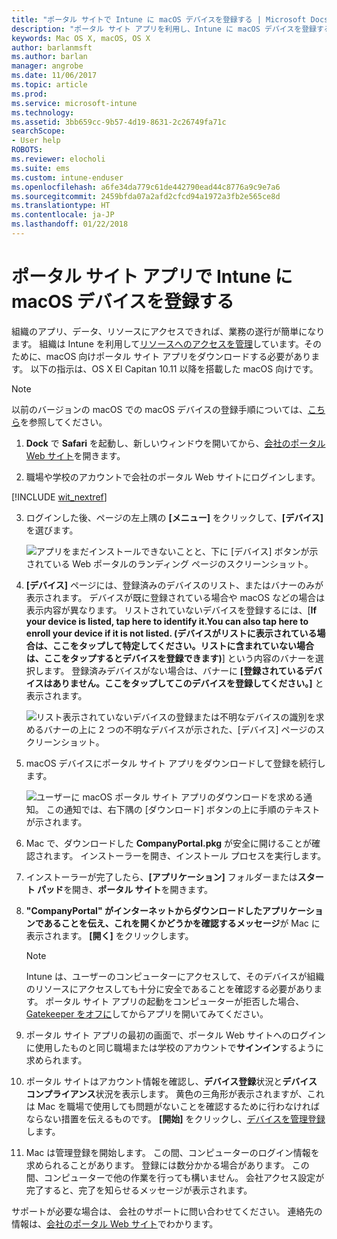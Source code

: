 ```yaml
---
title: "ポータル サイトで Intune に macOS デバイスを登録する | Microsoft Docs"
description: "ポータル サイト アプリを利用し、Intune に macOS デバイスを登録する方法について説明します"
keywords: Mac OS X, macOS, OS X
author: barlanmsft
ms.author: barlan
manager: angrobe
ms.date: 11/06/2017
ms.topic: article
ms.prod: 
ms.service: microsoft-intune
ms.technology: 
ms.assetid: 3bb659cc-9b57-4d19-8631-2c26749fa71c
searchScope:
- User help
ROBOTS: 
ms.reviewer: elocholi
ms.suite: ems
ms.custom: intune-enduser
ms.openlocfilehash: a6fe34da779c61de442790ead44c8776a9c9e7a6
ms.sourcegitcommit: 2459bfda07a2afd2cfcd94a1972a3fb2e565ce8d
ms.translationtype: HT
ms.contentlocale: ja-JP
ms.lasthandoff: 01/22/2018
---
```

# <a name="enroll-your-macos-device-in-intune-with-the-company-portal-app"></a>ポータル サイト アプリで Intune に macOS デバイスを登録する

組織のアプリ、データ、リソースにアクセスできれば、業務の遂行が簡単になります。 組織は Intune を利用して[リソースへのアクセスを管理](what-happens-if-you-install-the-Company-Portal-app-and-enroll-your-device-in-intune-macos.md)しています。そのために、macOS 向けポータル サイト アプリをダウンロードする必要があります。 以下の指示は、OS X El Capitan 10.11 以降を搭載した macOS 向けです。

> [!NOTE]
> 以前のバージョンの macOS での macOS デバイスの登録手順については、[こちら](enroll-your-device-in-intune-macos-legacy.md)を参照してください。

1. __Dock__ で __Safari__ を起動し、新しいウィンドウを開いてから、[会社のポータル Web サイト](https://portal.manage.microsoft.com#HelpDeskDialog)を開きます。

2. 職場や学校のアカウントで会社のポータル Web サイトにログインします。

[!INCLUDE [wit_nextref](includes/end-user-password-guidance.md)]

3. ログインした後、ページの左上隅の **[メニュー]** をクリックして、**[デバイス]** を選びます。

   ![アプリをまだインストールできないことと、下に [デバイス] ボタンが示されている Web ポータルのランディング ページのスクリーンショット。](./media/macOS_enroll_001_landing_page.png)

4. __[デバイス]__ ページには、登録済みのデバイスのリスト、またはバナーのみが表示されます。 デバイスが既に登録されている場合や macOS などの場合は表示内容が異なります。 リストされていないデバイスを登録するには、[__If your device is listed, tap here to identify it.You can also tap here to enroll your device if it is not listed. (デバイスがリストに表示されている場合は、ここをタップして特定してください。リストに含まれていない場合は、ここをタップするとデバイスを登録できます)__] という内容のバナーを選択します。 登録済みデバイスがない場合は、バナーに **[登録されているデバイスはありません。ここをタップしてこのデバイスを登録してください。]** と表示されます。

    ![リスト表示されていないデバイスの登録または不明なデバイスの識別を求めるバナーの上に 2 つの不明なデバイスが示された、[デバイス] ページのスクリーンショット。](./media/macOS_enroll_002_tap_here_banner.png)

5. macOS デバイスにポータル サイト アプリをダウンロードして登録を続行します。

    ![ユーザーに macOS ポータル サイト アプリのダウンロードを求める通知。 この通知では、右下隅の [ダウンロード] ボタンの上に手順のテキストが示されます。](./media/macOS_enroll_IWP_CP_app_notice.png)

6. Mac で、ダウンロードした **CompanyPortal.pkg** が安全に開けることが確認されます。 インストーラーを開き、インストール プロセスを実行します。

7. インストーラーが完了したら、**[アプリケーション]** フォルダーまたは**スタート パッド**を開き、**ポータル サイト**を開きます。

8. **"CompanyPortal" がインターネットからダウンロードしたアプリケーションであることを伝え、これを開くかどうかを確認するメッセージ**が Mac に表示されます。 **[開く]** をクリックします。

   > [!NOTE]
   > Intune は、ユーザーのコンピューターにアクセスして、そのデバイスが組織のリソースにアクセスしても十分に安全であることを確認する必要があります。 ポータル サイト アプリの起動をコンピューターが拒否した場合、[Gatekeeper をオフに](https://support.apple.com/HT202491)してからアプリを開いてみてください。

9. ポータル サイト アプリの最初の画面で、ポータル Web サイトへのログインに使用したものと同じ職場または学校のアカウントで**サインイン**するように求められます。

10. ポータル サイトはアカウント情報を確認し、**デバイス登録**状況と**デバイス コンプライアンス**状況を表示します。 黄色の三角形が表示されますが、これは Mac を職場で使用しても問題がないことを確認するために行わなければならない措置を伝えるものです。 **[開始]** をクリックし、[デバイスを管理登録](what-info-can-your-company-see-when-you-enroll-your-device-in-intune.md)します。

11. Mac は管理登録を開始します。 この間、コンピューターのログイン情報を求められることがあります。 登録には数分かかる場合があります。 この間、コンピューターで他の作業を行っても構いません。 会社アクセス設定が完了すると、完了を知らせるメッセージが表示されます。

サポートが必要な場合は、 会社のサポートに問い合わせてください。 連絡先の情報は、[会社のポータル Web サイト](https://portal.manage.microsoft.com#HelpDeskDialog)でわかります。
